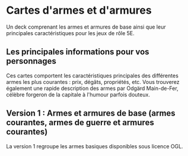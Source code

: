 # Cartes d'armes et d'armures
Un deck comprenant les armes et armures de base ainsi que leur principales caractéristiques pour les jeux de rôle 5E.

## Les principales informations pour vos personnages

Ces cartes comportent les caractéristiques principales des différentes armes les plus courantes : prix, dégâts, propriétés, etc. Vous trouverez également une rapide description des armes par Odgärd Main-de-Fer, célèbre forgeron de la capitale à l'humour parfois douteux. 

## Version 1 : Armes et armures de base (armes courantes, armes de guerre et armures courantes)

La version 1 regroupe les armes basiques disponibles sous licence OGL.
